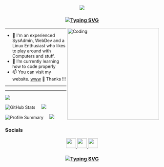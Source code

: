 <h3 align="center">
  <img src="https://readme-typing-svg.herokuapp.com/?font=Righteous&size=35&center=true&vCenter=true&width=1600&height=70&duration=4000&lines=Hey!+I'm+Nny+" />
</h3>

<h3 align="center">
 <a href="https://git.io/typing-svg"><img src="https://readme-typing-svg.demolab.com?font=Righteous&pause=1000&color=CA2232&center=true&vCenter=true&width=435&lines=Linux+Sys+Admin+%26+WebDev;10%2B+years+of+experince;Always+learning+new+things" alt="Typing SVG" /></a>
</h3>


<img align="right" alt="Coding" width="300" src="https://static01.nyt.com/images/2021/04/24/business/15Techfix-illo/15Techfix-illo-jumbo.gif?quality=75&auto=webp">


---

- 🔭 I'm an experienced SysAdmin, WebDev and a Linux Enthusiast who likes to play around with Computers and stuff.
- 🌱 I’m currently learning how to code properly
- 📫 You can visit my website. [www](https://nnyx.io)  🤩 Thanks !!! 
---


---
  
![](http://github-profile-summary-cards.vercel.app/api/cards/profile-details?username=R41nm4k3r&theme=apprentice) 

![GitHub Stats](http://github-profile-summary-cards.vercel.app/api/cards/stats?username=r41nm4k3r&theme=apprentice) &nbsp; &nbsp; ![](http://github-profile-summary-cards.vercel.app/api/cards/productive-time?username=R41nm4k3r&theme=apprentice&utcOffset=8) 

![Profile Summary](http://github-profile-summary-cards.vercel.app/api/cards/repos-per-language?username=R41nm4k3r&theme=apprentice) &nbsp; &nbsp; ![](http://github-profile-summary-cards.vercel.app/api/cards/most-commit-language?username=R41nm4k3r&theme=apprentice) 



### Socials

<p align="center"> <a href="https://www.github.com/r41nm4k3r" target="_blank" rel="noreferrer"> <picture> <source media="(prefers-color-scheme: dark)" srcset="https://raw.githubusercontent.com/danielcranney/readme-generator/main/public/icons/socials/github-dark.svg" /> <source media="(prefers-color-scheme: light)" srcset="https://raw.githubusercontent.com/danielcranney/readme-generator/main/public/icons/socials/github.svg" /> <img src="https://raw.githubusercontent.com/danielcranney/readme-generator/main/public/icons/socials/github.svg" width="32" height="32" /> </picture> </a><a href="https://www.linkedin.com/in/ctitus" target="_blank" rel="noreferrer"> <picture> <source media="(prefers-color-scheme: dark)" srcset="https://raw.githubusercontent.com/danielcranney/readme-generator/main/public/icons/socials/linkedin-dark.svg" /> <source media="(prefers-color-scheme: light)" srcset="https://raw.githubusercontent.com/danielcranney/readme-generator/main/public/icons/socials/linkedin.svg" /> <img src="https://raw.githubusercontent.com/danielcranney/readme-generator/main/public/icons/socials/linkedin.svg" width="32" height="32" /> </picture> </a> <a href="https://christitus.com/rss" target="_blank" rel="noreferrer"> <picture> <source media="(prefers-color-scheme: dark)" srcset="https://raw.githubusercontent.com/danielcranney/readme-generator/main/public/icons/socials/rss-dark.svg" /> <source media="(prefers-color-scheme: light)" srcset="https://raw.githubusercontent.com/danielcranney/readme-generator/main/public/icons/socials/rss.svg" /> <img src="https://raw.githubusercontent.com/danielcranney/readme-generator/main/public/icons/socials/rss.svg" width="32" height="32" /> </picture> </a> </p>


<h3 align="center">

  [![Typing SVG](https://readme-typing-svg.herokuapp.com?font=Fantasque+Sans+Mono&weight=700&size=18&pause=1000&color=0e75b6&center=true&width=446&lines=Thank+you+for+visiting!+%F0%9F%91%8D)](https://git.io/typing-svg)

</h3>

